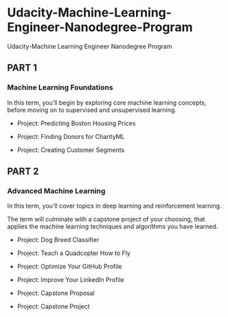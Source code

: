 # Udacity-Machine-Learning-Engineer-Nanodegree-Program
Udacity-Machine Learning Engineer Nanodegree Program



## PART 1


### Machine Learning Foundations

In this term, you’ll begin by exploring core machine learning concepts, before moving on to supervised and unsupervised learning.

- Project: Predicting Boston Housing Prices

- Project: Finding Donors for CharityML

- Project: Creating Customer Segments


## PART 2

### Advanced Machine Learning

In this term, you’ll cover topics in deep learning and reinforcement learning. 

The term will culminate with a capstone project of your choosing, that applies the machine learning techniques and algorithms you have learned.

- Project: Dog Breed Classifier

- Project: Teach a Quadcopter How to Fly

- Project: Optimize Your GitHub Profile

- Project: Improve Your LinkedIn Profile

- Project: Capstone Proposal

- Project: Capstone Project
